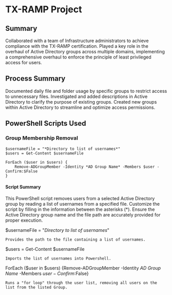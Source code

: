 # TX-RAMP Project

## Summary
Collaborated with a team of Infrastructure administrators to achieve compliance with the TX-RAMP certification. Played a key role in the overhaul of Active Directory groups across multiple domains, implementing a comprehensive overhaul to enforce the principle of least privileged access for users.

## Process Summary
Documented daily file and folder usage by specific groups to restrict access to unnecessary files.
Investigated and added descriptions in Active Directory to clarify the purpose of existing groups.
Created new groups within Active Directory to streamline and optimize access permissions.

## PowerShell Scripts Used
### Group Membership Removal
```
$usernameFile = "*Directory to list of usernames*"
$users = Get-Content $usernameFile

ForEach ($user in $users) {
    Remove-ADGroupMember -Identity *AD Group Name* -Members $user -Confirm:$False
}
```
#### Script Summary
This PowerShell script removes users from a selected Active Directory group by reading a list of usernames from a specified file. Customize the script by filling in the information between the asterisks (*). Ensure the Active Directory group name and the file path are accurately provided for proper execution.

$usernameFile = "*Directory to list of usernames*"

    Provides the path to the file containing a list of usernames.

$users = Get-Content $usernameFile

    Imports the list of usernames into Powershell.

ForEach ($user in $users) {Remove-ADGroupMember -Identity *AD Group Name* -Members $user -Confirm:$False}

    Runs a "for loop" through the user list, removing all users on the list from the listed Group.
